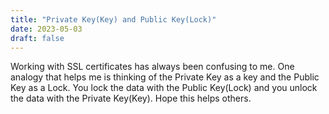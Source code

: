 ```yaml
---
title: "Private Key(Key) and Public Key(Lock)"
date: 2023-05-03
draft: false
---
```


Working with SSL certificates has always been confusing to me.  One analogy that helps me  is thinking of the Private Key as a key and the Public Key as a Lock.  You lock the data with the Public Key(Lock) and you unlock the data with the Private Key(Key).  Hope this helps others.
